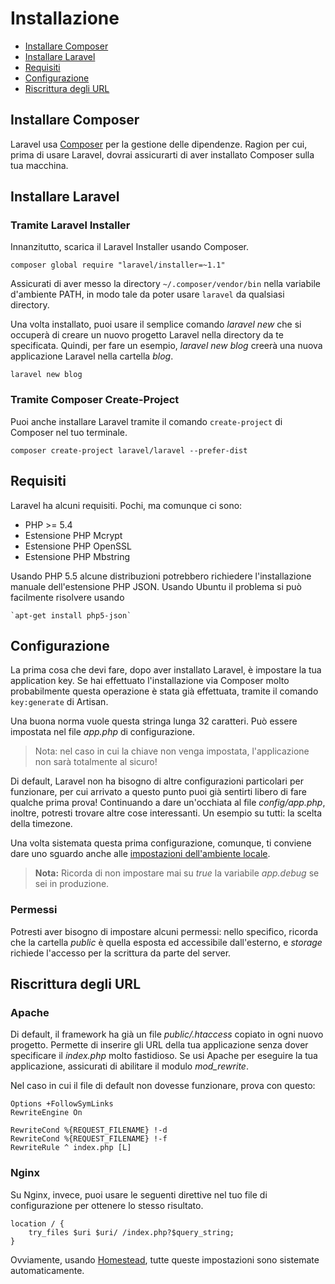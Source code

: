 # Installazione

- [Installare Composer](#installare-composer)
- [Installare Laravel](#installare-laravel)
- [Requisiti](#requisiti)
- [Configurazione](#configurazione)
- [Riscrittura degli URL](#riscrittura-url)

<a name="installare-composer"></a>
## Installare Composer

Laravel usa [Composer](http://getcomposer.org) per la gestione delle dipendenze. Ragion per cui, prima di usare Laravel, dovrai assicurarti di aver installato Composer sulla tua macchina.

<a name="installare-laravel"></a>
## Installare Laravel

### Tramite Laravel Installer

Innanzitutto, scarica il Laravel Installer usando Composer.

	composer global require "laravel/installer=~1.1"

Assicurati di aver messo la directory `~/.composer/vendor/bin` nella variabile d'ambiente PATH, in modo tale da poter usare `laravel` da qualsiasi directory.

Una volta installato, puoi usare il semplice comando _laravel new_ che si occuperà di creare un nuovo progetto Laravel nella directory da te specificata. Quindi, per fare un esempio, _laravel new blog_ creerà una nuova applicazione Laravel nella cartella _blog_.

	laravel new blog

### Tramite Composer Create-Project

Puoi anche installare Laravel tramite il comando `create-project` di Composer nel tuo terminale.

	composer create-project laravel/laravel --prefer-dist

<a name="requisiti"></a>
## Requisiti

Laravel ha alcuni requisiti. Pochi, ma comunque ci sono:

- PHP >= 5.4
- Estensione PHP Mcrypt
- Estensione PHP OpenSSL
- Estensione PHP Mbstring

Usando PHP 5.5 alcune distribuzioni potrebbero richiedere l'installazione manuale dell'estensione PHP JSON. Usando Ubuntu il problema si può facilmente risolvere usando

	`apt-get install php5-json`

<a name="configurazione"></a>
## Configurazione

La prima cosa che devi fare, dopo aver installato Laravel, è impostare la tua application key. Se hai effettuato l'installazione via Composer molto probabilmente questa operazione è stata già effettuata, tramite il comando `key:generate` di Artisan.

Una buona norma vuole questa stringa lunga 32 caratteri. Può essere impostata nel file _app.php_ di configurazione.

> Nota: nel caso in cui la chiave non venga impostata, l'applicazione non sarà totalmente al sicuro!

Di default, Laravel non ha bisogno di altre configurazioni particolari per funzionare, per cui arrivato a questo punto puoi già sentirti libero di fare qualche prima prova! Continuando a dare un'occhiata al file _config/app.php_, inoltre, potresti trovare altre cose interessanti. Un esempio su tutti: la scelta della timezone.

Una volta sistemata questa prima configurazione, comunque, ti conviene dare uno sguardo anche alle [impostazioni dell'ambiente locale](/configurazione#configurazione-ambiente).

> **Nota:** Ricorda di non impostare mai su _true_ la variabile _app.debug_ se sei in produzione.

<a name="permessi"></a>
### Permessi

Potresti aver bisogno di impostare alcuni permessi: nello specifico, ricorda che la cartella _public_ è quella esposta ed accessibile dall'esterno, e _storage_ richiede l'accesso per la scrittura da parte del server.

<a name="riscrittura-url"></a>
## Riscrittura degli URL

### Apache

Di default, il framework ha già un file _public/.htaccess_ copiato in ogni nuovo progetto. Permette di inserire gli URL della tua applicazione senza dover specificare il _index.php_ molto fastidioso. Se usi Apache per eseguire la tua applicazione, assicurati di abilitare il modulo _mod_rewrite_.

Nel caso in cui il file di default non dovesse funzionare, prova con questo:

	Options +FollowSymLinks
	RewriteEngine On

	RewriteCond %{REQUEST_FILENAME} !-d
	RewriteCond %{REQUEST_FILENAME} !-f
	RewriteRule ^ index.php [L]

### Nginx

Su Nginx, invece, puoi usare le seguenti direttive nel tuo file di configurazione per ottenere lo stesso risultato.

    location / {
        try_files $uri $uri/ /index.php?$query_string;
    }

Ovviamente, usando [Homestead](/homestead), tutte queste impostazioni sono sistemate automaticamente.
